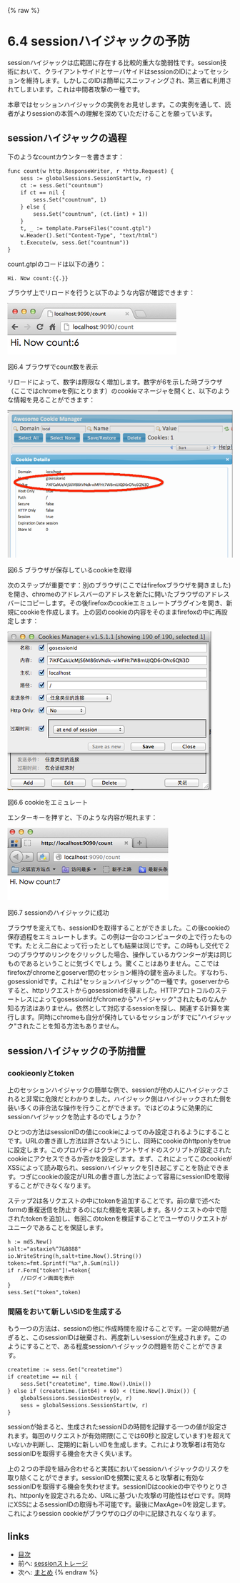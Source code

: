 {% raw %}
# 6.4 sessionハイジャックの予防
sessionハイジャックは広範囲に存在する比較的重大な脆弱性です。session技術において、クライアントサイドとサーバサイドはsessionのIDによってセッションを維持します。しかしこのIDは簡単にスニッフィングされ、第三者に利用されてしまいます。これは中間者攻撃の一種です。

本章ではセッションハイジャックの実例をお見せします。この実例を通して、読者がよりsessionの本質への理解を深めていただけることを願っています。
## sessionハイジャックの過程
下のようなcountカウンターを書きます：

	func count(w http.ResponseWriter, r *http.Request) {
		sess := globalSessions.SessionStart(w, r)
		ct := sess.Get("countnum")
		if ct == nil {
			sess.Set("countnum", 1)
		} else {
			sess.Set("countnum", (ct.(int) + 1))
		}
		t, _ := template.ParseFiles("count.gtpl")
		w.Header().Set("Content-Type", "text/html")
		t.Execute(w, sess.Get("countnum"))
	}


count.gtplのコードは以下の通り：

	Hi. Now count:{{.}}

ブラウザ上でリロードを行うと以下のような内容が確認できます：

![](images/6.4.hijack.png?raw=true)

図6.4 ブラウザでcount数を表示

リロードによって、数字は際限なく増加します。数字が6を示した時ブラウザ（ここではchromeを例にとります）のcookieマネージャを開くと、以下のような情報を見ることができます：


![](images/6.4.cookie.png?raw=true)

図6.5 ブラウザが保存しているcookieを取得

次のステップが重要です：別のブラウザ(ここではfirefoxブラウザを開きました)を開き、chromeのアドレスバーのアドレスを新たに開いたブラウザのアドレスバーにコピーします。その後firefoxのcookieエミュレートプラグインを開き、新規にcookieを作成します。上の図のcookieの内容をそのままfirefoxの中に再設定します：

![](images/6.4.setcookie.png?raw=true)

図6.6 cookieをエミュレート

エンターキーを押すと、下のような内容が現れます：

![](images/6.4.hijacksuccess.png?raw=true)

図6.7 sessionのハイジャックに成功

ブラウザを変えても、sessionIDを取得することができました。この後cookieの保存過程をエミュレートします。この例は一台のコンピュータの上で行ったものです。たとえ二台によって行ったとしても結果は同じです。この時もし交代で２つのブラウザのリンクをクリックした場合、操作しているカウンターが実は同じものであるということに気づくでしょう。驚くことはありません。ここではfirefoxがchromeとgoserver間のセッション維持の鍵を盗みました。すなわち、gosessionidです。これは"セッションハイジャック"の一種です。goserverからすると、httpリクエストからgosessionidを得ました。HTTPプロトコルのステートレスによってgosessionidがchromeから"ハイジャック"されたものなんか知る方法はありません。依然として対応するsessionを探し、関連する計算を実行します。同時にchromeも自分が保持しているセッションがすでに"ハイジャック"されたことを知る方法もありません。
## sessionハイジャックの予防措置
### cookieonlyとtoken
上のセッションハイジャックの簡単な例で、sessionが他の人にハイジャックされると非常に危険だとわかりました。ハイジャック側はハイジャックされた側を装い多くの非合法な操作を行うことができます。ではどのように効果的にsessionハイジャックを防止するのでしょうか？

ひとつの方法はsessionIDの値にcookieによってのみ設定されるようにすることです。URLの書き直し方法は許さないようにし、同時にcookieのhttponlyをtrueに設定します。このプロパティはクライアントサイドのスクリプトが設定されたcookieにアクセスできるか否かを設定します。まず、これによってこのcookieがXSSによって読み取られ、sessionハイジャックを引き起こすことを防止できます。つぎにcookieの設定がURLの書き直し方法によって容易にsessionIDを取得することができなくなります。

ステップ2は各リクエストの中にtokenを追加することです。前の章で述べたformの重複送信を防止するのに似た機能を実装します。各リクエストの中で隠されたtokenを追加し、毎回このtokenを検証することでユーザのリクエストがユニークであることを保証します。

	h := md5.New()
	salt:="astaxie%^7&8888"
	io.WriteString(h,salt+time.Now().String())
	token:=fmt.Sprintf("%x",h.Sum(nil))
	if r.Form["token"]!=token{
		//ログイン画面を表示
	}
	sess.Set("token",token)


### 間隔をおいて新しいSIDを生成する
もう一つの方法は、sessionの他に作成時間を設けることです。一定の時間が過ぎると、このsessionIDは破棄され、再度新しいsessionが生成されます。このようにすることで、ある程度sessionハイジャックの問題を防ぐことができます。

	createtime := sess.Get("createtime")
	if createtime == nil {
		sess.Set("createtime", time.Now().Unix())
	} else if (createtime.(int64) + 60) < (time.Now().Unix()) {
		globalSessions.SessionDestroy(w, r)
		sess = globalSessions.SessionStart(w, r)
	}

sessionが始まると、生成されたsessionIDの時間を記録する一つの値が設定されます。毎回のリクエストが有効期限(ここでは60秒と設定しています)を超えていないか判断し、定期的に新しいIDを生成します。これにより攻撃者は有効なsessionIDを取得する機会を大きく失います。

上の２つの手段を組み合わせると実践においてsessionハイジャックのリスクを取り除くことができます。sessionIDを頻繁に変えると攻撃者に有効なsessionIDを取得する機会を失わせます。sessionIDはcookieの中でやりとりされ、httponlyを設定されるため、URLに基づいた攻撃の可能性はゼロです。同時にXSSによるsessionIDの取得も不可能です。最後にMaxAge=0を設定します。これによりsession cookieがブラウザのログの中に記録されなくなります。


## links
   * [目次](<preface.md>)
   * 前へ: [sessionストレージ](<06.3.md>)
   * 次へ: [まとめ](<06.5.md>)
{% endraw %}
